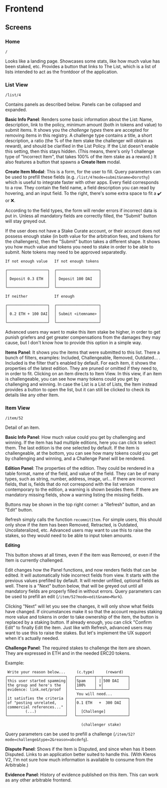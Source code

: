 # Frontend

## Screens

### Home

`/`

Looks like a landing page. Showcases some stats, like how much value has been staked, etc.
Provides a button that links to The List, which is a list of lists intended to act as the frontdoor of the application.

### List View

`/list/4`

Contains panels as described below. Panels can be collapsed and expanded.

**Basic Info Panel**: Renders some basic information about the List: Name, description, link to the policy, minimum amount (both in tokens and value) to submit items.
It shows you the *challenge types* there are accepted for removing items in this registry. A challenge type contains a title, a short description, a ratio (the % of the item stake the challenger will obtain as reward), and should be clarified in the List Policy. If the List doesn't enable this setting, then this stays hidden. (This means, there's only 1 challenge type of "Incorrect Item", that takes 100% of the item stake as a reward.) It also features a button that spawns a **Create Item** modal.

**Create Item Modal**: This is a form, for the user to fill. Query parameters can be used to prefill these fields (e.g. `/list/4?mode=submit&name=Dorothy`) which is useful to integrate faster with other apps. Every field corresponds to a row. They contain the field name, a field description you can read by hovering, and an input field. To the right, there's some extra space to fit a ✔️ or ❌.

According to the field types, the form will render errors if incorrect data is put in. Unless all mandatory fields are correctly filled, the "Submit" button will stay greyed out.

If the user does not have a Stake Curate account, or their account does not possess enough stake (in both value for the arbitration fees, and tokens for the challengers), then the "Submit" button takes a different shape. It shows you how much value and tokens you need to stake in order to be able to submit. Note tokens may need to be approved separatedly.

```
If not enough value   If not enough tokens

┌──────────────────┐  ┌───────────────────┐
│                  │  │                   │
│ Deposit 0.3 ETH  │  │ Deposit 100 DAI   │
│                  │  │                   │
└──────────────────┘  └───────────────────┘

If neither            If enough

┌──────────────────┐  ┌───────────────────┐
│                  │  │                   │
│ 0.2 ETH + 100 DAI│  │ Submit <itemname> │
│                  │  │                   │
└──────────────────┘  └───────────────────┘
```

Advanced users may want to make this item stake be higher, in order to get punish griefers and get greater compensations from the damages they may cause, but I don't know how to provide this option in a simple way.


**Items Panel**: It shows you the items that were submitted to this list. There a bunch of filters, examples: Included, Challengeable, Removed, Outdated... . Included is the filter that's enabled by default.
For each item, it shows the properties of the latest edition. They are pruned or omitted if they need to, in order to fit. Clicking on an item directs to Item View.
In this view, if an item is challengeable, you can see how many tokens could you get by challenging and winning.
In case the List is a List of Lists, the Item instead provides a button to open the list, but it can still be clicked to check its details like any other Item.

### Item View

`/item/52`

Detail of an item.

**Basic Info Panel**: How much value could you get by challenging and winning. If the item has had multiple editions, here you can click to select them. The last edition is the one selected by default.
If the item is challengeable, at the bottom, you can see how many tokens could you get by challenging and winning, and a Challenge Panel will be rendered.

**Edition Panel**: The properties of the edition. They could be rendered in a table format, name of the field, and value of the field. They can be of many types, such as string, number, address, image, url...
If there are incorrect fields, that is, fields that do not correspond with the list version contemporary to the edition, a warning is shown besides them.
If there are mandatory missing fields, show a warning listing the missing fields.

Buttons may be shown in the top right corner: a "Refresh" button, and an "Edit" button.

Refresh simply calls the function `recommitItem`. For simple users, this should only show if the item has been Removed, Retracted, is Outdated, Uncollateralized, etc. Advanced users may want to use this to raise the stakes, so they would need to be able to input token amounts.

**Editing**

This button shows at all times, even if the item was Removed, or even if the Item is currently challenged.

Edit changes how the Panel functions, and now renders fields that can be edited. It will automatically hide incorrect fields from view. It starts with the previous values prefilled by default. It will render unfilled, optional fields as well. There is a "Next" button below, that will be greyed out until all mandatory fields are properly filled in without errors. Query parameters can be used to prefill an edit (`/item/52?mode=edit&name=Mark`).

Clicking "Next" will let you see the changes, it will only show what fields have changed. If circumstances make it so that the account requires staking more value and tokens in order to take ownership of the item, the button is replaced by a staking button. If already enough, you can click "Confirm Edit" to finally Edit the item. Just like with Refresh, advanced users may want to use this to raise the stakes. But let's implement the UX support when it's actually needed.

**Challenge Panel**: The required stakes to challenge the item are shown. They are expressed in ETH and in the needed ERC20 tokens.

Example:

```
 Write your reason below...     (c.type)     (reward)
┌──────────────────────────┐   ┌────────┬──┬───────────┐
│this user started spamming│   │Spam    │ |│500 DAI    │
│the group and here's the  │   │100%    │ v│           │
│evidence: link.net/proof  │   └────────┴──┴───────────┘
│                          │    You will need...
│it satisfies the criteria │   ┌───────────────────────┐
│of "posting unrelated,    │   │0.1 ETH   +  300 DAI   │
│commercial references..." │   │                       │
│        (...)             │   │  [Challenge]          │
└──────────────────────────┘   └───────────────────────┘

                                  (challenger stake)
```

Query parameters can be used to prefill a challenge (`/item/52?mode=challenge&type=2&reason=abcdefg`).

**Dispute Panel**: Shows if the Item is Disputed, and since when has it been Disputed. Links to an application better suited to handle this. (With Kleros V2, I'm not sure how much information is available to consume from the Arbitrable.)  

**Evidence Panel**: History of evidence published on this item. This can work as any other arbitrable frontend.
